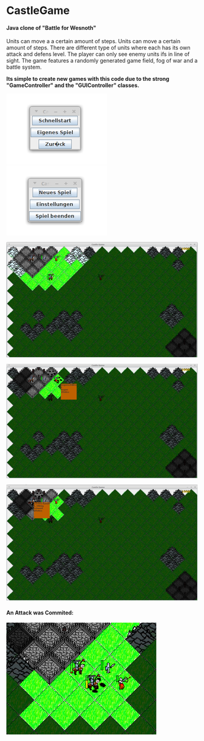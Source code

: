# CastleGame
#### Java clone of "Battle for Wesnoth"

Units can move a a certain amount of steps.
Units can move a certain amount of steps.
There are different type of units where each has its own attack and defens level.
The player can only see enemy units ifs in line of sight.
The game features a randomly generated game field, fog of war and a battle system.

**Its simple to create new games with this code due to the strong "GameController" and the "GUIController" classes.**

![CastleGame_img1](/img/menu1.png  "CastleGameMenu") ![CastleGame_img2](/img/menu2.png  "CastleGameMenu")

![CastleGame_img2](/img/1.png  "CastleGame")

![CastleGame_img3](/img/2.png  "CastleGame")

![CastleGame_img4](/img/3.png  "CastleGame")

#### An Attack was Commited:
![CastleGame_img5](/img/Attack_Commited.png  "Attack is Commited")


